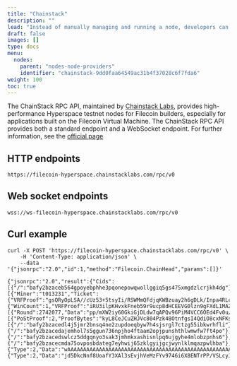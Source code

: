```yaml
---
title: "Chainstack"
description: ""
lead: "Instead of manually managing and running a node, developers can use third-party node providers like Chainstack to execute transactions."
draft: false
images: []
type: docs
menu:
  nodes:
    parent: "nodes-node-providers"
    identifier: "chainstack-9dd0faa64549ac31b4f37028c6f7fda6"
weight: 100
toc: true
---
```


The ChainStack RPC API, maintained by [Chainstack Labs](https://chainstack.com/), provides high-performance Hyperspace testnet nodes for Filecoin builders, especially for applications built on the Filecoin Virtual Machine. The ChainStack RPC API provides both a standard endpoint and a WebSocket endpoint. For further information, see the [official page](https://chainstack.com/labs/#filecoin)

## HTTP endpoints 

```plaintext
https://filecoin-hyperspace.chainstacklabs.com/rpc/v0
```

## Web socket endpoints

```plaintext
wss://ws-filecoin-hyperspace.chainstacklabs.com/rpc/v0
```

## Curl example

```shell
curl -X POST 'https://filecoin-hyperspace.chainstacklabs.com/rpc/v0' \
    -H 'Content-Type: application/json' \
    --data '{"jsonrpc":"2.0","id":1,"method":"Filecoin.ChainHead","params":[]}'
```

```plaintext
{"jsonrpc":"2.0","result":{"Cids":[{"/":"bafy2bzaceb564gpoyebphhe3pqonepowqwollggiq5gs475xmgdzlcrjkh4dg"}],"Blocks":[{"Miner":"t013231","Ticket":{"VRFProof":"gsQRyOpLSA//cUz53+5tsyIi/RSWMmQFdjqKWBzuay2h6gDLk/Inpa4RLcS7i9zqEClcQDdr2PFDsXy08Som7jy6RceHqxBg25lfYYADjQqDjxqFcYVTPic2ew+XU7yK"},"ElectionProof":{"WinCount":1,"VRFProof":"iRU3ilpKHvxkFneb59r9ucp8dHCEEVG0lzn9gFXdL1MAZ9hdLWgz2qFKSNAQtolnBUT47ZPTQ2lQy2hXY/qlrOGwSCpv4HyfUhyuOrIg2iMH5YZSmtzNT3nlKq21UtP5"},"BeaconEntries":[{"Round":2742077,"Data":"pp/mXW2iy60GkiGjDLdw7qAPQv96PiM4VCC6OEd4Fv0u/j//Euvy5YDakin1b+kVEQs2W+vOsam69r8Ba/h8DliLF1ak8Iv37OIBj2vYe8awhYdIIcEZXdQ1UP9sWWZu"}],"WinPoStProof":[{"PoStProof":2,"ProofBytes":"kyL8CeJCuZHJVc804Pzk48OtnfgsI4QdiO8cxNFKsV+qXxjnfDhCSZLfi9EwhEwFq0KgUYguGkofYARINsNPDZOXDhkaUpPrbfvzTYKZV0lybnk+7fjSpCmMY1C3cJWACadaJPsBEPHIuY7FauaNHQSwz6MFF5dL4ZgjT/UREeWZwfI1nyt1KbHFBGwRP5fppkkPLAG66p4K8XvPsy3XWiGfVPWDxLtRVq3is/ylfJD4aSot1xWL6YdUix6F9RDf"}],"Parents":[{"/":"bafy2bzacedl4j5jmr2bnsq4ne2zupdoeqbyw7h4sjsrgl7ctzg55ibkwrhfli"}],"ParentWeight":"2054289234","Height":128152,"ParentStateRoot":{"/":"bafy2bzacedajemhol7s5ggun736npjho4ftaam2opjpunshthlwmwfw7ft4po"},"ParentMessageReceipts":{"/":"bafy2bzacedswlcz5ddgqnyo3sak3jmhmkxashisnlpq6ujgyhe4mlobzpnhs6"},"Messages":{"/":"bafy2bzacecmda75ovposbdateg7eyhwij65zklgyijgcjwynlklmqazpwlhba"},"BLSAggregate":{"Type":2,"Data":"wAAAAAAAAAAAAAAAAAAAAAAAAAAAAAAAAAAAAAAAAAAAAAAAAAAAAAAAAAAAAAAAAAAAAAAAAAAAAAAAAAAAAAAAAAAAAAAAAAAAAAAAAAAAAAAAAAAAAAAAAAAAAAAA"},"Timestamp":1677693360,"BlockSig":{"Type":2,"Data":"jd5DkcNnf8UoafY3XAl3sEvjhVeMzFYv9746i6X8ENTrPP/VSLcyJdZFGQ79WsDCFr9dpH81A/CTocGe4mcHbU8+pVfeQckBDCo9Mo75OGMpzRx2K+rLryrOUqPWHbOb"},"ForkSignaling":0,"ParentBaseFee":"100"}],"Height":128152},"id":1}
```
